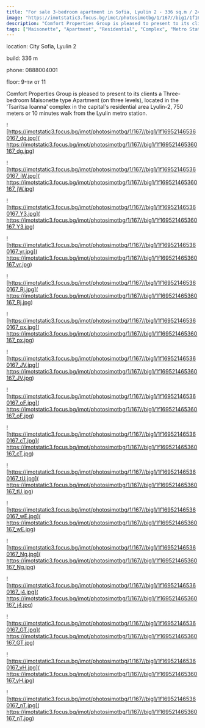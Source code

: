 ```yaml
---
title: "For sale 3-bedroom apartment in Sofia, Lyulin 2 - 336 sq.m / 245,696 EUR :: imot.bg Advertisement"
image: "https://imotstatic3.focus.bg/imot/photosimotbg/1/167//big1/1f169521465360167_1D.jpg"
description: "Comfort Properties Group is pleased to present to its clients a Three-bedroom Maisonette type Apartment (on three levels), located in the 'Tsaritsa Ioanna' complex in the capital's residential area Lyulin-2, 750 meters or 10 minutes walk from the Lyulin metro station."
tags: ["Maisonette", "Apartment", "Residential", "Complex", "Metro Station"]
---
```


location: City Sofia, Lyulin 2

build: 336 m

phone: 0888004001

floor: 9-ти от 11

Comfort Properties Group is pleased to present to its clients a Three-bedroom Maisonette type Apartment (on three levels), located in the 'Tsaritsa Ioanna' complex in the capital's residential area Lyulin-2, 750 meters or 10 minutes walk from the Lyulin metro station.


![https://imotstatic3.focus.bg/imot/photosimotbg/1/167//big1/1f169521465360167_dg.jpg]( https://imotstatic3.focus.bg/imot/photosimotbg/1/167//big1/1f169521465360167_dg.jpg)


![https://imotstatic3.focus.bg/imot/photosimotbg/1/167//big1/1f169521465360167_jW.jpg]( https://imotstatic3.focus.bg/imot/photosimotbg/1/167//big1/1f169521465360167_jW.jpg)


![https://imotstatic3.focus.bg/imot/photosimotbg/1/167//big1/1f169521465360167_Y3.jpg]( https://imotstatic3.focus.bg/imot/photosimotbg/1/167//big1/1f169521465360167_Y3.jpg)


![https://imotstatic3.focus.bg/imot/photosimotbg/1/167//big1/1f169521465360167_yr.jpg]( https://imotstatic3.focus.bg/imot/photosimotbg/1/167//big1/1f169521465360167_yr.jpg)


![https://imotstatic3.focus.bg/imot/photosimotbg/1/167//big1/1f169521465360167_Rj.jpg]( https://imotstatic3.focus.bg/imot/photosimotbg/1/167//big1/1f169521465360167_Rj.jpg)


![https://imotstatic3.focus.bg/imot/photosimotbg/1/167//big1/1f169521465360167_px.jpg]( https://imotstatic3.focus.bg/imot/photosimotbg/1/167//big1/1f169521465360167_px.jpg)


![https://imotstatic3.focus.bg/imot/photosimotbg/1/167//big1/1f169521465360167_JV.jpg]( https://imotstatic3.focus.bg/imot/photosimotbg/1/167//big1/1f169521465360167_JV.jpg)


![https://imotstatic3.focus.bg/imot/photosimotbg/1/167//big1/1f169521465360167_oF.jpg]( https://imotstatic3.focus.bg/imot/photosimotbg/1/167//big1/1f169521465360167_oF.jpg)


![https://imotstatic3.focus.bg/imot/photosimotbg/1/167//big1/1f169521465360167_cT.jpg]( https://imotstatic3.focus.bg/imot/photosimotbg/1/167//big1/1f169521465360167_cT.jpg)


![https://imotstatic3.focus.bg/imot/photosimotbg/1/167//big1/1f169521465360167_tU.jpg]( https://imotstatic3.focus.bg/imot/photosimotbg/1/167//big1/1f169521465360167_tU.jpg)


![https://imotstatic3.focus.bg/imot/photosimotbg/1/167//big1/1f169521465360167_wE.jpg]( https://imotstatic3.focus.bg/imot/photosimotbg/1/167//big1/1f169521465360167_wE.jpg)


![https://imotstatic3.focus.bg/imot/photosimotbg/1/167//big1/1f169521465360167_Ng.jpg]( https://imotstatic3.focus.bg/imot/photosimotbg/1/167//big1/1f169521465360167_Ng.jpg)


![https://imotstatic3.focus.bg/imot/photosimotbg/1/167//big1/1f169521465360167_j4.jpg]( https://imotstatic3.focus.bg/imot/photosimotbg/1/167//big1/1f169521465360167_j4.jpg)


![https://imotstatic3.focus.bg/imot/photosimotbg/1/167//big1/1f169521465360167_GT.jpg]( https://imotstatic3.focus.bg/imot/photosimotbg/1/167//big1/1f169521465360167_GT.jpg)


![https://imotstatic3.focus.bg/imot/photosimotbg/1/167//big1/1f169521465360167_yH.jpg]( https://imotstatic3.focus.bg/imot/photosimotbg/1/167//big1/1f169521465360167_yH.jpg)


![https://imotstatic3.focus.bg/imot/photosimotbg/1/167//big1/1f169521465360167_nT.jpg]( https://imotstatic3.focus.bg/imot/photosimotbg/1/167//big1/1f169521465360167_nT.jpg)


